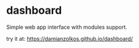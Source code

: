 # dashboard

Simple web app interface with modules support.

try it at: https://damianzolkos.github.io/dashboard/